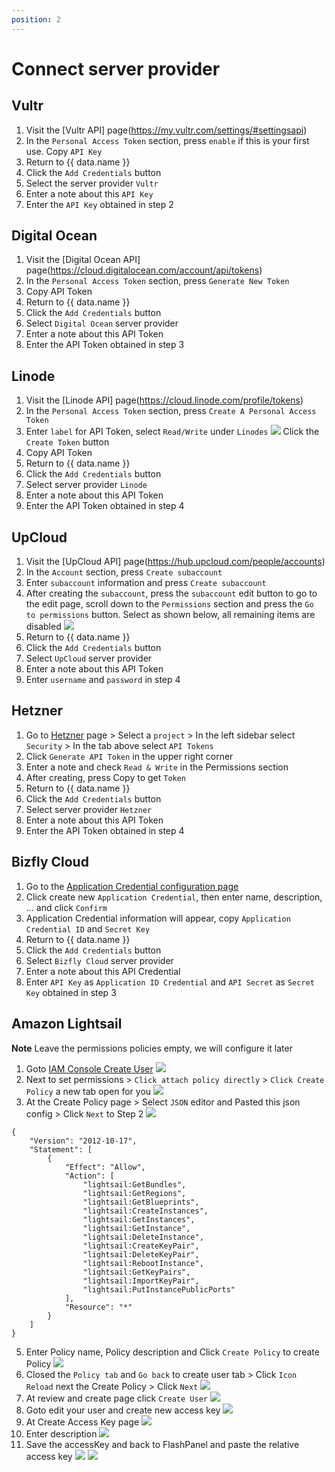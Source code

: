 ```yaml
---
position: 2
---
```


<script setup>
import { data } from '../../.vitepress/config.data.ts'
</script>

# Connect server provider

## Vultr

1. Visit the [Vultr API] page(https://my.vultr.com/settings/#settingsapi)
2. In the `Personal Access Token` section, press `enable` if this is your first use. Copy `API Key`
3. Return to <a :href="data.url + '/user/vps'" target="_blank">{{ data.name }}</a>
4. Click the `Add Credentials` button
5. Select the server provider `Vultr`
6. Enter a note about this `API Key`
7. Enter the `API Key` obtained in step 2

## Digital Ocean

1. Visit the [Digital Ocean API] page(https://cloud.digitalocean.com/account/api/tokens)
2. In the `Personal Access Token` section, press `Generate New Token`
3. Copy API Token
4. Return to <a :href="data.url + '/user/vps'" target="_blank">{{ data.name }}</a>
5. Click the `Add Credentials` button
6. Select `Digital Ocean` server provider
7. Enter a note about this API Token
8. Enter the API Token obtained in step 3

## Linode

1. Visit the [Linode API] page(https://cloud.linode.com/profile/tokens)
2. In the `Personal Access Token` section, press `Create A Personal Access Token`
3. Enter `label` for API Token, select `Read/Write` under `Linodes`
   ![](<../../images/connect-server-provider/Screenshot 2024-03-25 at 8.34.43.png>)
   Click the `Create Token` button
4. Copy API Token
5. Return to <a :href="data.url + '/user/vps'" target="_blank">{{ data.name }}</a>
6. Click the `Add Credentials` button
7. Select server provider `Linode`
8. Enter a note about this API Token
9. Enter the API Token obtained in step 4

## UpCloud

1. Visit the [UpCloud API] page(https://hub.upcloud.com/people/accounts)
2. In the `Account` section, press `Create subaccount`
3. Enter `subaccount` information and press `Create subaccount`
4. After creating the `subaccount`, press the `subaccount` edit button to go to the edit page, scroll down to the `Permissions` section and press the `Go to permissions` button.
   Select as shown below, all remaining items are disabled
   ![](<../../images/connect-server-provider/Screenshot 2024-03-25 at 8.44.25.png>)
5. Return to <a :href="data.url + '/user/vps'" target="_blank">{{ data.name }}</a>
6. Click the `Add Credentials` button
7. Select `UpCloud` server provider
8. Enter a note about this API Token
9. Enter `username` and `password` in step 4

## Hetzner

1. Go to [Hetzner](https://console.hetzner.cloud/projects) page > Select a `project` > In the left sidebar select `Security` > In the tab above select `API Tokens`
2. Click `Generate API Token` in the upper right corner
3. Enter a note and check `Read & Write` in the Permissions section
4. After creating, press Copy to get `Token`
5. Return to <a :href="data.url + '/user/vps'" target="_blank">{{ data.name }}</a>
6. Click the `Add Credentials` button
7. Select server provider `Hetzner`
8. Enter a note about this API Token
9. Enter the API Token obtained in step 4

## Bizfly Cloud

1. Go to the [Application Credential configuration page](https://manage.bizflycloud.vn/account/configuration/credential)
2. Click create new `Application Credential`, then enter name, description, ... and click `Confirm`
3. Application Credential information will appear, copy `Application Credential ID` and `Secret Key`
4. Return to <a :href="data.url + '/user/vps'" target="_blank">{{ data.name }}</a>
5. Click the `Add Credentials` button
6. Select `Bizfly Cloud` server provider
7. Enter a note about this API Credential
8. Enter `API Key` as `Application ID Credential` and `API Secret` as `Secret Key` obtained in step 3

## Amazon Lightsail

**Note** Leave the permissions policies empty, we will configure it later

1. Goto [IAM Console Create User](https://us-east-1.console.aws.amazon.com/iam/home#/users/create)
   ![](../../images/connect-server-provider/lightsail-create-user.png)
2. Next to set permissions > `Click attach policy directly` > `Click Create Policy` a new tab open for you
   ![](../../images/connect-server-provider/lightsail-policy.png)
3. At the Create Policy page > Select `JSON` editor and Pasted this json config > Click `Next` to Step 2
   ![](../../images/connect-server-provider/lightsail-policy-permission.png)

```
{
	"Version": "2012-10-17",
	"Statement": [
		{
			"Effect": "Allow",
			"Action": [
				"lightsail:GetBundles",
				"lightsail:GetRegions",
				"lightsail:GetBlueprints",
				"lightsail:CreateInstances",
				"lightsail:GetInstances",
				"lightsail:GetInstance",
				"lightsail:DeleteInstance",
				"lightsail:CreateKeyPair",
				"lightsail:DeleteKeyPair",
				"lightsail:RebootInstance",
				"lightsail:GetKeyPairs",
				"lightsail:ImportKeyPair",
				"lightsail:PutInstancePublicPorts"
			],
			"Resource": "*"
		}
	]
}
```

5. Enter Policy name, Policy description and Click `Create Policy` to create Policy
   ![](../../images/connect-server-provider/lightsail-policy-name.png)
6. Closed the `Policy tab` and `Go back` to create user tab > Click `Icon Reload` next the Create Policy > Click `Next`
   ![](../../images/connect-server-provider/lightsail-done-attach-permission.png)
7. At review and create page click `Create User`
   ![](../../images/connect-server-provider/lightsail-review-create-user.png)
8. Goto edit your user and create new access key
   ![](../../images/connect-server-provider/lightsail-create-accesskey.png)
9. At Create Access Key page
   ![](../../images/connect-server-provider/lightsail-best-accesskey.png)
10. Enter description
    ![](../../images/connect-server-provider/lightsail-accesskey-description.png)
11. Save the accessKey and back to FlashPanel and paste the relative access key
    ![](../../images/connect-server-provider/lightsail-accesskey-retrieve.png)
    ![](../../images/connect-server-provider/lightsail-provider-credential-form.png)
